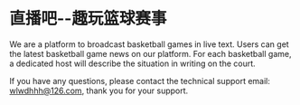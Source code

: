 # 直播吧--趣玩篮球赛事

We are a platform to broadcast basketball games in live text. Users can get the latest basketball game news on our platform. For each basketball game, a dedicated host will describe the situation in writing on the court.

If you have any questions, please contact the technical support email: wlwdhhh@126.com, thank you for your support.
